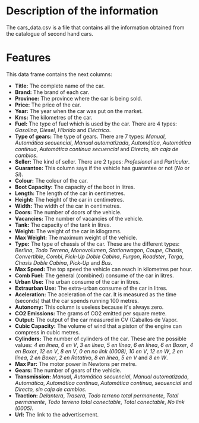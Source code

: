 # Description of the information

The cars_data.csv is a file that contains all the information obtained from the catalogue of second hand cars.


# Features

This data frame contains the next columns:

- **Title:** The complete name of the car.
- **Brand:** The brand of each car.
- **Province:** The province where the car is being sold.
- **Price:** The price of the car.
- **Year:** The year when the car was put on the market.
- **Kms:** The kilometres of the car.
- **Fuel:** The type of fuel which is used by the car. There are 4 types: *Gasolina*, *Diesel*, *Híbrido* and *Eléctrico*.
- **Type of gears:** The type of gears. There are 7 types: *Manual*, *Automática secuencial*, *Manual automatizada*, *Automática*, *Automática continua*, *Automática continua secuencial* and *Directo, sin caja de cambios*.
- **Seller:** The kind of seller. There are 2 types: *Profesional* and *Particular*.
- **Guarantee:** This column says if the vehicle has guarantee or not (*No* or *Sí*).
- **Colour:** The colour of the car.
- **Boot Capacity:** The capacity of the boot in litres.
- **Length:** The length of the car in centimetres.
- **Height:** The height of the car in centimetres.
- **Width:** The width of the car in centimetres.
- **Doors:** The number of doors of the vehicle.
- **Vacancies:** The number of vacancies of the vehicle.
- **Tank:** The capacity of the tank in litres.
- **Weight:** The weight of the car in kilograms.
- **Max Weight:** The maximum weight of the vehicle.
- **Type:** The type of chassis of the car. These are the different types: *Berlina*, *Todo Terreno*, *Monovolumen*, *Stationwagon*, *Coupe*, *Chasis*, *Convertible*, *Combi*, *Pick-Up Doble Cabina*, *Furgon*, *Roadster*, *Targa*, *Chasis Doble Cabina*, *Pick-Up* and *Bus*.
 - **Max Speed:** The top speed the vehicle can reach in kilometres per hour.
 - **Comb Fuel:** The general (combined) consume of the car in litres.
 - **Urban Use:** The urban consume of the car in litres.
 - **Extraurban Use:** The extra-urban consume of the car in litres.
 - **Aceleration:** The aceleration of the car. It is measured as the time (seconds) that the car spends running 100 metres.
 - **Autonomy:** This column is useless because it's always zero.
 - **CO2 Emissions:** The grams of CO2 emitted per square metre.
 - **Output:** The output of the car measured in CV (Caballos de Vapor.
 - **Cubic Capacity:** The volume of wind that a piston of the engine can compress in cubic metres.
 - **Cylinders:** The number of cylinders of the car. These are the possible values: *4 en línea*, *6 en V*, *3 en línea*, *5 en línea*, *6 en línea*, *6 en Boxer*, *4 en Boxer*, *12 en V*, *8 en V*, *0 en no link (0008)*, *10 en V*, *12 en W*, *2 en línea*, *2 en Boxer*, *2 en Rotativo*, *8 en línea*, *5 en V* and *8 en W*.
 - **Max Par:** The motor power in Newtons per metre.
 - **Gears:** The number of gears of the vehicle.
 - **Transmission:** *Manual*, *Automática secuencial*, *Manual automatizada*, *Automática*, *Automática continua*, *Automática continua, secuencial* and *Directo, sin caja de cambios*.
 - **Traction:** *Delantera*, *Trasera*, *Todo terreno total permanente*, *Total permanente*, *Todo terreno total conectable*, *Total conectable*, *No link (0005)*.
 - **Url:** The link to the advertisement.
